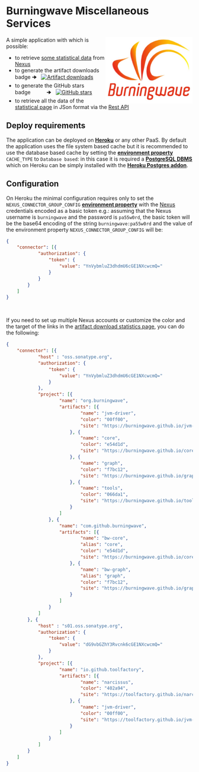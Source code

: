 # Burningwave Miscellaneous Services
<a href="https://www.burningwave.org">
<img src="https://raw.githubusercontent.com/burningwave/burningwave.github.io/main/logo.png" alt="logo.png" height="180px" align="right"/>
</a>

A simple application with which is possible:
* to retrieve [some statistical data](https://shared-software.herokuapp.com/miscellaneous-services/stats/artifact-download-chart.html) from [Nexus](https://oss.sonatype.org/)
* to generate the artifact downloads badge&nbsp;🠊&nbsp;&nbsp;&nbsp;[![Artifact downloads](https://shared-software.herokuapp.com/miscellaneous-services/stats/total-downloads-badge)](#burningwave-miscellaneous-services)
* to generate the GitHub stars badge&nbsp;&nbsp;&nbsp;&nbsp;&nbsp;&nbsp;&nbsp;&nbsp;&nbsp;&nbsp;&nbsp;🠊&nbsp;&nbsp;&nbsp;[![GitHub stars](https://shared-software.herokuapp.com/miscellaneous-services/stats/star-count-badge?repository=burningwave:jvm-driver&repository=burningwave:core&repository=burningwave:graph&repository=burningwave:tools&repository=toolfactory:narcissus&repository=toolfactory:jvm-driver)](#burningwave-miscellaneous-services)
* to retrieve all the data of the [statistical page](https://shared-software.herokuapp.com/miscellaneous-services/stats/artifact-download-chart.html) in JSon format via the [Rest API](https://shared-software.herokuapp.com/miscellaneous-services/api-docs.html)

## Deploy requirements

The application can be deployed on [**Heroku**](https://www.heroku.com) or any other PaaS.
By default the application uses the file system based cache but it is recommended to use the database based cache by setting the [**environment property**](https://devcenter.heroku.com/articles/config-vars) `CACHE_TYPE` to `Database based`: in this case it is required a [**PostgreSQL DBMS**](https://www.postgresql.org/) which on Heroku can be simply installed with the [**Heroku Postgres addon**](https://elements.heroku.com/addons/heroku-postgresql).

## Configuration

On Heroku the minimal configuration requires only to set the `NEXUS_CONNECTOR_GROUP_CONFIG` [**environment property**](https://devcenter.heroku.com/articles/config-vars) with the [Nexus](https://oss.sonatype.org/) credentials encoded as a basic token e.g.: assuming that the Nexus username is `burningwave` and the password is `pa55w0rd`, the basic token will be the base64 encoding of the string `burningwave:pa55w0rd` and the value of the environment property `NEXUS_CONNECTOR_GROUP_CONFIG` will be:

```json
{
    "connector": [{
            "authorization": {
                "token": {
                    "value": "YnVybmluZ3dhdmU6cGE1NXcwcmQ="
                }
            }
        }
    ]
}
```

<br>

If you need to set up multiple Nexus accounts or customize the color and the target of the links in the [artifact download statistics page](https://shared-software.herokuapp.com/miscellaneous-services/stats/artifact-download-chart.html), you can do the following:
```json
{
    "connector": [{
            "host" : "oss.sonatype.org",
            "authorization": {
                "token": {
                    "value": "YnVybmluZ3dhdmU6cGE1NXcwcmQ="
                }
            },
            "project": [{
                    "name": "org.burningwave",
                    "artifacts": [{
                            "name": "jvm-driver",
                            "color": "00ff00",
                            "site": "https://burningwave.github.io/jvm-driver/"
                        }, {
                            "name": "core",
                            "color": "e54d1d",
                            "site": "https://burningwave.github.io/core/"
                        }, {
                            "name": "graph",
                            "color": "f7bc12",
                            "site": "https://burningwave.github.io/graph/"
                        }, {
                            "name": "tools",
                            "color": "066da1",
                            "site": "https://burningwave.github.io/tools/"
                        }
                    ]
                }, {
                    "name": "com.github.burningwave",
                    "artifacts": [{
                            "name": "bw-core",
                            "alias": "core",
                            "color": "e54d1d",
                            "site": "https://burningwave.github.io/core/"
                        }, {
                            "name": "bw-graph",
                            "alias": "graph",
                            "color": "f7bc12",
                            "site": "https://burningwave.github.io/graph/"
                        }
                    ]
                }
            ]
        }, {
            "host" : "s01.oss.sonatype.org",
            "authorization": {
                "token": {
                    "value": "dG9vbGZhY3Rvcnk6cGE1NXcwcmQ="
                }
            },
            "project": [{
                    "name": "io.github.toolfactory",
                    "artifacts": [{
                            "name": "narcissus",
                            "color": "402a94",
                            "site": "https://toolfactory.github.io/narcissus/"
                        }, {
                            "name": "jvm-driver",
                            "color": "00ff00",
                            "site": "https://toolfactory.github.io/jvm-driver/"
                        }
                    ]
                }
            ]
        }
    ]
}
```